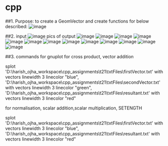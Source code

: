 # cpp
##1. Purpose: to create a GeomVector and create functions for below described:
![image](https://github.com/HarishOjhaCCTECH/cpp/assets/158055492/d8fa19a6-1774-46cc-9934-a2087dd2d588)

##2. input
![image](https://github.com/HarishOjhaCCTECH/cpp/assets/158055492/ddc57575-1910-441f-bca2-17869a7c2da6)
pics of output
![image](https://github.com/HarishOjhaCCTECH/cpp/assets/158055492/00afc764-9dee-46ce-866c-ca099791218d)
![image](https://github.com/HarishOjhaCCTECH/cpp/assets/158055492/f17d2670-2ab2-455e-afc2-21556b6fe711)
![image](https://github.com/HarishOjhaCCTECH/cpp/assets/158055492/1cdcf8a6-3bcd-40f3-99f0-0262654579c5)
![image](https://github.com/HarishOjhaCCTECH/cpp/assets/158055492/d5a123b8-1692-4db1-bfc7-22c4fbb859c6)
![image](https://github.com/HarishOjhaCCTECH/cpp/assets/158055492/f080c8e0-84e7-488c-be0c-6c9a1d082687)
![image](https://github.com/HarishOjhaCCTECH/cpp/assets/158055492/53d72ba3-750d-4e0f-adca-c8da8090542d)
![image](https://github.com/HarishOjhaCCTECH/cpp/assets/158055492/e7ad2628-1cab-4327-85fa-b4f8f71c2797)
![image](https://github.com/HarishOjhaCCTECH/cpp/assets/158055492/6aa0a249-d026-4d8b-813d-a061bbaf6262)
![image](https://github.com/HarishOjhaCCTECH/cpp/assets/158055492/2b1a7e63-d910-46bb-93e3-6bf8c9409af0)
![image](https://github.com/HarishOjhaCCTECH/cpp/assets/158055492/ed77735f-b6ce-4899-b3b3-a0e373edfa9e)
![image](https://github.com/HarishOjhaCCTECH/cpp/assets/158055492/41b04afe-fb19-4ee7-9e45-3f9fb8cdb8ef)
![image](https://github.com/HarishOjhaCCTECH/cpp/assets/158055492/7d71992f-8542-40b8-a0aa-76db6b0eda40)
![image](https://github.com/HarishOjhaCCTECH/cpp/assets/158055492/1b4750f5-2402-4c7b-8e87-9fd92d1f4c10)

##3. commands for gnuplot
for cross product, vector addition

splot 'D:\harish_ojha_workspace\cpp_assignments\t21\txtFiles\firstVector.txt' with vectors linewidth 3 linecolor "blue", \
      'D:\harish_ojha_workspace\cpp_assignments\t21\txtFiles\secondVector.txt' with vectors linewidth 3 linecolor "green", \
      'D:\harish_ojha_workspace\cpp_assignments\t21\txtFiles\resultant.txt' with vectors linewidth 3 linecolor "red"




for normalisation, scalar addition,scalar multiplication, SETENGTH

splot 'D:\harish_ojha_workspace\cpp_assignments\t21\txtFiles\firstVector.txt' with vectors linewidth 3 linecolor "blue", \
      'D:\harish_ojha_workspace\cpp_assignments\t21\txtFiles\resultant.txt' with vectors linewidth 3 linecolor "red"

